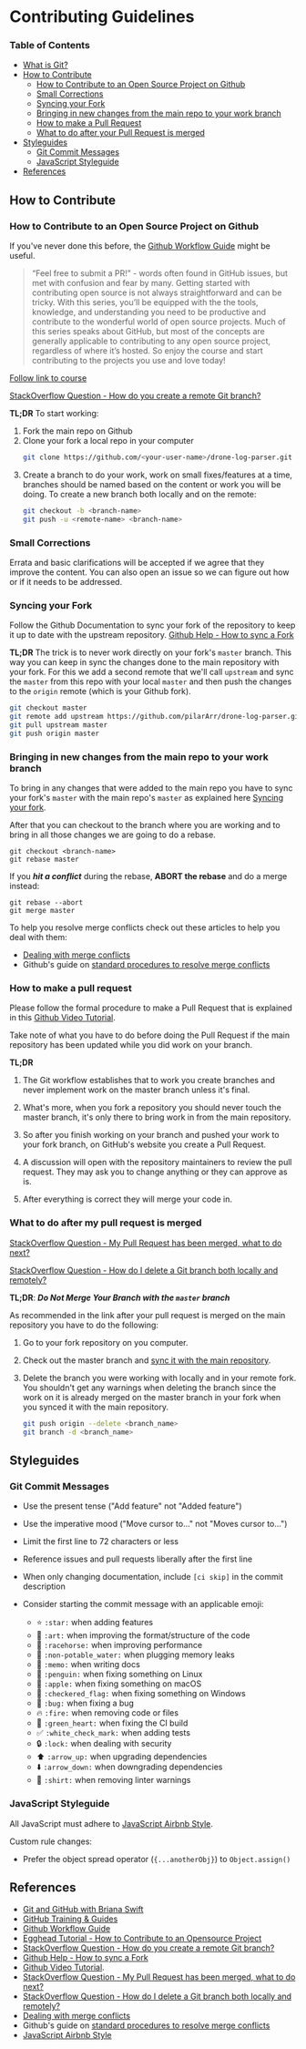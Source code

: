 # Contributing Guidelines

### Table of Contents

*   [What is Git?](#what-is-git)
*   [How to Contribute](#how-to-contribute)
    *  [How to Contribute to an Open Source Project on Github](#how-to-contribute-to-an-open-source-project-on-github)
    *  [Small Corrections](#small-corrections)
    *  [Syncing your Fork](#syncing-your-fork)
    *  [Bringing in new changes from the main repo to your work branch](#bringing-in-new-changes-from-the-main-repo-to-your-work-branch)
    *  [How to make a Pull Request](#how-to-make-a-pull-request)
    *  [What to do after your Pull Request is merged](#what-to-do-after-my-pull-request-is-merged)
*   [Styleguides](#styleguides)
    *   [Git Commit Messages](#git-commit-messages)
    *   [JavaScript Styleguide](#javascript-styleguide)
*   [References](#references)


## How to Contribute
### How to Contribute to an Open Source Project on Github
If you've never done this before, the [Github Workflow Guide](https://guides.github.com/introduction/flow/) might be useful.

> “Feel free to submit a PR!” - words often found in GitHub issues, but met with confusion and fear by many. Getting started with contributing open source is not always straightforward and can be tricky. With this series, you’ll be equipped with the the tools, knowledge, and understanding you need to be productive and contribute to the wonderful world of open source projects. Much of this series speaks about GitHub, but most of the concepts are generally applicable to contributing to any open source project, regardless of where it’s hosted.
So enjoy the course and start contributing to the projects you use and love today!

[Follow link to course](https://egghead.io/series/how-to-contribute-to-an-open-source-project-on-github)

[StackOverflow Question - How do you create a remote Git branch?](https://stackoverflow.com/questions/1519006/how-do-you-create-a-remote-git-branch)

**TL;DR** To start working:

1.  Fork the main repo on Github
2.  Clone your fork a local repo in your computer
    ```bash
    git clone https://github.com/<your-user-name>/drone-log-parser.git
    ```
3.  Create a branch to do your work, work on small fixes/features at a time, branches should be named based on the content or work you will be doing. To create a new branch both locally and on the remote:
    ```bash
    git checkout -b <branch-name>
    git push -u <remote-name> <branch-name>
    ```

### Small Corrections

Errata and basic clarifications will be accepted if we agree that they improve the content. You can also open an issue so we can figure out how or if it needs to be addressed.

### Syncing your Fork

Follow the Github Documentation to sync your fork of the repository to keep it up to date with the upstream repository. [Github Help - How to sync a Fork](https://help.github.com/articles/syncing-a-fork/)

**TL;DR**
The trick is to never work directly on your fork's `master` branch. This way you can keep in sync the changes done to the main repository with your fork. For this we add a second remote that we'll call `upstream` and sync the `master` from this repo with your local `master` and then push the changes to the `origin` remote (which is your Github fork).
````bash
git checkout master
git remote add upstream https://github.com/pilarArr/drone-log-parser.git
git pull upstream master
git push origin master
````

### Bringing in new changes from the main repo to your work branch

To bring in any changes that were added to the main repo you have to sync your fork's `master` with the main repo's `master` as explained here [Syncing your fork](#syncing-your-fork).

After that you can checkout to the branch where you are working and to bring in all those changes we are going to do a rebase.
```
git checkout <branch-name>
git rebase master
```

If you _**hit a conflict**_ during the rebase, **ABORT the rebase**  and do a merge instead:
```
git rebase --abort
git merge master
```

To help you resolve merge conflicts check out these articles to help you deal with them:

-   [Dealing with merge conflicts](https://www.git-tower.com/learn/git/ebook/en/command-line/advanced-topics/merge-conflicts)
-   Github's guide on [standard procedures to resolve merge conflicts](https://help.github.com/articles/resolving-a-merge-conflict-using-the-command-line/)


### How to make a pull request

Please follow the formal procedure to make a Pull Request that is explained in this [Github Video Tutorial](https://www.youtube.com/watch?v=81uKcXZoQ2A).

Take note of what you have to do before doing the Pull Request if the main repository has been updated while you did work on your branch.

**TL;DR**

1.  The Git workflow establishes that to work you create branches and never implement work on the master branch unless it's final.

1.  What's more, when you fork a repository you should never touch the master branch, it's only there to bring work in from the main repository.

1.  So after you finish working on your branch and pushed your work to your fork branch, on GitHub's website you create a Pull Request.

1.  A discussion will open with the repository maintainers to review the pull request. They may ask you to change anything or they can approve as is.

1.  After everything is correct they will merge your code in.

### What to do after my pull request is merged

[StackOverflow Question - My Pull Request has been merged, what to do next?](https://stackoverflow.com/questions/12770550/my-pull-request-has-been-merged-what-to-do-next)

[StackOverflow Question - How do I delete a Git branch both locally and remotely?](https://stackoverflow.com/questions/2003505/how-do-i-delete-a-git-branch-both-locally-and-remotely)

**TL;DR**: _**Do Not Merge Your Branch with the `master` branch**_

As recommended in the link after your pull request is merged on the main repository you have to do the following:

1.  Go to your fork repository on you computer.

1.  Check out the master branch and [sync it with the main repository](#syncing-your-fork).
1.  Delete the branch you were working with locally and in your remote fork. You shouldn't get any warnings when deleting the branch since the work on it is already merged on the master branch in your fork when you synced it with the main repository.

    ```bash
    git push origin --delete <branch_name>
    git branch -d <branch_name>
    ```


## Styleguides

### Git Commit Messages

*   Use the present tense ("Add feature" not "Added feature")
*   Use the imperative mood ("Move cursor to..." not "Moves cursor to...")
*   Limit the first line to 72 characters or less
*   Reference issues and pull requests liberally after the first line
*   When only changing documentation, include `[ci skip]` in the commit description
*   Consider starting the commit message with an applicable emoji:

    *   :star: `:star:` when adding features
    *   :art: `:art:` when improving the format/structure of the code
    *   :racehorse: `:racehorse:` when improving performance
    *   :non-potable_water: `:non-potable_water:` when plugging memory leaks
    *   :memo: `:memo:` when writing docs
    *   :penguin: `:penguin:` when fixing something on Linux
    *   :apple: `:apple:` when fixing something on macOS
    *   :checkered_flag: `:checkered_flag:` when fixing something on Windows
    *   :bug: `:bug:` when fixing a bug
    *   :fire: `:fire:` when removing code or files
    *   :green_heart: `:green_heart:` when fixing the CI build
    *   :white_check_mark: `:white_check_mark:` when adding tests
    *   :lock: `:lock:` when dealing with security
    *   :arrow_up: `:arrow_up:` when upgrading dependencies
    *   :arrow_down: `:arrow_down:` when downgrading dependencies
    *   :shirt: `:shirt:` when removing linter warnings

### JavaScript Styleguide

All JavaScript must adhere to [JavaScript Airbnb Style](https://github.com/airbnb/javascript#types).

Custom rule changes:

*   Prefer the object spread operator (`{...anotherObj}`) to `Object.assign()`

## References

-   [Git and GitHub with Briana Swift](https://www.youtube.com/playlist?list=PLg7s6cbtAD17Gw5u8644bgKhgRLiJXdX4)
-   [GitHub Training & Guides](https://www.youtube.com/user/GitHubGuides)
-   [Github Workflow Guide](https://guides.github.com/introduction/flow/)
-   [Egghead Tutorial - How to Contribute to an Opensource Project](https://egghead.io/series/how-to-contribute-to-an-open-source-project-on-github)
-   [StackOverflow Question - How do you create a remote Git branch?](https://stackoverflow.com/questions/1519006/how-do-you-create-a-remote-git-branch)
-   [Github Help - How to sync a Fork](https://help.github.com/articles/syncing-a-fork/)
-   [Github Video Tutorial](https://www.youtube.com/watch?v=81uKcXZoQ2A).
-   [StackOverflow Question - My Pull Request has been merged, what to do next?](https://stackoverflow.com/questions/12770550/my-pull-request-has-been-merged-what-to-do-next)
-   [StackOverflow Question - How do I delete a Git branch both locally and remotely?](https://stackoverflow.com/questions/2003505/how-do-i-delete-a-git-branch-both-locally-and-remotely)
-   [Dealing with merge conflicts](https://www.git-tower.com/learn/git/ebook/en/command-line/advanced-topics/merge-conflicts)
-   Github's guide on [standard procedures to resolve merge conflicts](https://help.github.com/articles/resolving-a-merge-conflict-using-the-command-line/)
-   [JavaScript Airbnb Style](https://github.com/airbnb/javascript#types)
